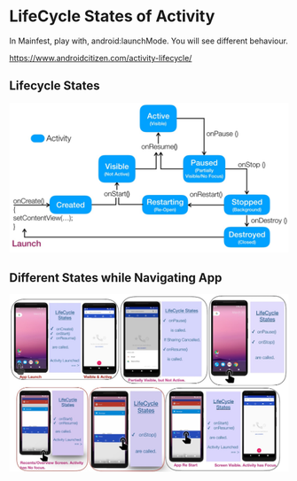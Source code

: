 # LifeCycle States of Activity

In Mainfest, play with, android:launchMode. You will see different behaviour.

https://www.androidcitizen.com/activity-lifecycle/

## Lifecycle States

![LifeCycle-1](art/lifecycle1.jpg)


## Different States while Navigating App

![LifeCycle-2](art/lifecycle2.jpg)
